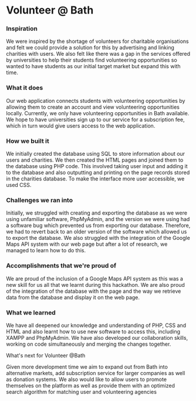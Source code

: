 # Volunteer @ Bath

### Inspiration

We were inspired by the shortage of volunteers for charitable organisations and felt we could provide a solution for this by advertising and linking charities with users. We also felt like there was a gap in the services offered by universities to help their students find volunteering opportunities so wanted to have students as our initial target market but expand this with time.

### What it does

Our web application connects students with volunteering opportunities by allowing them to create an account and view volunteering opportunities locally. Currently, we only have volunteering opportunities in Bath available. We hope to have universities sign up to our service for a subscription fee, which in turn would give users access to the web application.

### How we built it

We initially created the database using SQL to store information about our users and charities. We then created the HTML pages and joined them to the database using PHP code. This involved taking user input and adding it to the database and also outputting and printing on the page records stored in the charities database. To make the interface more user accessible, we used CSS.

### Challenges we ran into

Initially, we struggled with creating and exporting the database as we were using unfamiliar software, PhpMyAdmin, and the version we were using had a software bug which prevented us from exporting our database. Therefore, we had to revert back to an older version of the software which allowed us to export the database. We also struggled with the integration of the Google Maps API system with our web page but after a lot of research, we managed to learn how to do this.

### Accomplishments that we're proud of

We are proud of the inclusion of a Google Maps API system as this was a new skill for us all that we learnt during this hackathon. We are also proud of the integration of the database with the page and the way we retrieve data from the database and display it on the web page.

### What we learned

We have all deepened our knowledge and understanding of PHP, CSS and HTML and also learnt how to use new software to access this, including XAMPP and PhpMyAdmin. We have also developed our collaboration skills, working on code simultaneously and merging the changes together.

What's next for Volunteer @Bath

Given more development time we aim to expand out from Bath into alternative markets, add subscription service for larger companies as well as donation systems. We also would like to allow users to promote themselves on the platform as well as provide them with an optimized search algorithm for matching user and volunteering agencies
